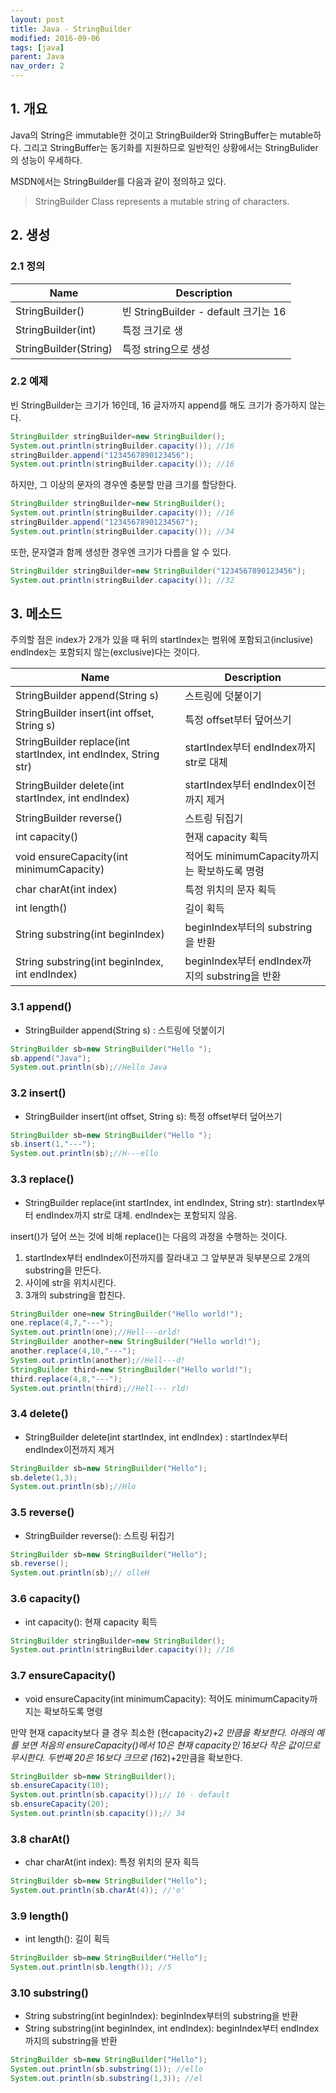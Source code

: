 ```yaml
---
layout: post
title: Java - StringBuilder
modified: 2016-09-06
tags: [java]
parent: Java
nav_order: 2
---
```


## 1. 개요

Java의 String은 immutable한 것이고 StringBuilder와 StringBuffer는 mutable하다. 그리고 StringBuffer는 동기화를 지원하므로 일반적인 상황에서는 StringBulider의 성능이 우세하다. 

MSDN에서는 StringBuilder를 다음과 같이 정의하고 있다. 

> StringBuilder Class represents a mutable string of characters.

## 2. 생성

### 2.1 정의

| Name  |  Description |
|---|---|
| StringBuilder() |빈 StringBuilder - default 크기는 16|
| StringBuilder(int)  |  특정 크기로 생 |
| StringBuilder(String)  | 특정 string으로 생성|

### 2.2 예제

빈 StringBuilder는 크기가 16인데, 16 글자까지 append를 해도 크기가 증가하지 않는다. 

```java
StringBuilder stringBuilder=new StringBuilder();
System.out.println(stringBuilder.capacity()); //16
stringBuilder.append("1234567890123456");
System.out.println(stringBuilder.capacity()); //16
```

하지만, 그 이상의 문자의 경우엔 충분할 만큼 크기를 할당한다. 

```java
StringBuilder stringBuilder=new StringBuilder();
System.out.println(stringBuilder.capacity()); //16
stringBuilder.append("12345678901234567");
System.out.println(stringBuilder.capacity()); //34
```

또한, 문자열과 함께 생성한 경우엔 크기가 다름을 알 수 있다.  

```java
StringBuilder stringBuilder=new StringBuilder("1234567890123456");
System.out.println(stringBuilder.capacity()); //32
```

## 3. 메소드 

주의할 점은 index가 2개가 있을 때 뒤의 startIndex는 범위에 포함되고(inclusive) endIndex는 포함되지 않는(exclusive)다는 것이다. 


| Name  |  Description |
|---|---|
| StringBuilder append(String s) | 스트링에 덧붙이기 |
| StringBuilder insert(int offset, String s)|  특정 offset부터 덮어쓰기 |
| StringBuilder replace(int startIndex, int endIndex, String str) | startIndex부터 endIndex까지 str로 대체|
| StringBuilder delete(int startIndex, int endIndex) | startIndex부터 endIndex이전까지 제거|
| StringBuilder reverse() | 스트링 뒤집기 |
| int capacity() | 현재 capacity 획득|
| void ensureCapacity(int minimumCapacity)| 적어도 minimumCapacity까지는 확보하도록 명령|
| char charAt(int index)| 특정 위치의 문자 획득|
| int length()| 길이 획득 |
| String substring(int beginIndex)| beginIndex부터의 substring을 반환|
| String substring(int beginIndex, int endIndex)| beginIndex부터 endIndex까지의 substring을 반환|

### 3.1 append()

- StringBuilder append(String s) : 스트링에 덧붙이기 

```java
StringBuilder sb=new StringBuilder("Hello ");
sb.append("Java");
System.out.println(sb);//Hello Java  
```

### 3.2 insert()

- StringBuilder insert(int offset, String s): 특정 offset부터 덮어쓰기


```java
StringBuilder sb=new StringBuilder("Hello ");
sb.insert(1,"---");
System.out.println(sb);//H---ello 
```

### 3.3 replace()

- StringBuilder replace(int startIndex, int endIndex, String str): startIndex부터 endIndex까지 str로 대체. endIndex는 포함되지 않음. 

insert()가 덮어 쓰는 것에 비해 replace()는 다음의 과정을 수행하는 것이다. 

1. startIndex부터 endIndex이전까지를 잘라내고 그 앞부분과 뒷부분으로 2개의 substring을 만든다.  
2. 사이에 str을 위치시킨다. 
3. 3개의 substring을 합친다. 

```java
StringBuilder one=new StringBuilder("Hello world!");
one.replace(4,7,"---");
System.out.println(one);//Hell---orld!
StringBuilder another=new StringBuilder("Hello world!");
another.replace(4,10,"---");
System.out.println(another);//Hell---d!
StringBuilder third=new StringBuilder("Hello world!");
third.replace(4,8,"---");
System.out.println(third);//Hell--- rld!
```

### 3.4 delete()

- StringBuilder delete(int startIndex, int endIndex) : startIndex부터 endIndex이전까지 제거

```java
StringBuilder sb=new StringBuilder("Hello");
sb.delete(1,3);
System.out.println(sb);//Hlo
```

### 3.5 reverse()

- StringBuilder reverse(): 스트링 뒤집기

```java
StringBuilder sb=new StringBuilder("Hello");
sb.reverse();
System.out.println(sb);// olleH 
```

### 3.6 capacity()

- int capacity(): 현재 capacity 획득


```java
StringBuilder stringBuilder=new StringBuilder();
System.out.println(stringBuilder.capacity()); //16
```

### 3.7 ensureCapacity()

- void ensureCapacity(int minimumCapacity): 적어도 minimumCapacity까지는 확보하도록 명령

만약 현재 capacity보다 클 경우 최소한 (현capacity*2)+2 만큼을 확보한다. 아래의 예를 보면 처음의 ensureCapacity()에서 10은 현재 capacity인 16보다 작은 값이므로 무시한다. 두번째 20은 16보다 크므로 (16*2)+2만큼을 확보한다. 

```java
StringBuilder sb=new StringBuilder();
sb.ensureCapacity(10);
System.out.println(sb.capacity());// 16 - default
sb.ensureCapacity(20);
System.out.println(sb.capacity());// 34
```

### 3.8 charAt()

- char charAt(int index): 특정 위치의 문자 획득

```java
StringBuilder sb=new StringBuilder("Hello");
System.out.println(sb.charAt(4)); //'o'
```

### 3.9 length()

- int length(): 길이 획득 

```java
StringBuilder sb=new StringBuilder("Hello");
System.out.println(sb.length()); //5
```

### 3.10 substring()

- String substring(int beginIndex): beginIndex부터의 substring을 반환
- String substring(int beginIndex, int endIndex): beginIndex부터 endIndex까지의 substring을 반환

```java
StringBuilder sb=new StringBuilder("Hello");
System.out.println(sb.substring(1)); //ello
System.out.println(sb.substring(1,3)); //el
```
